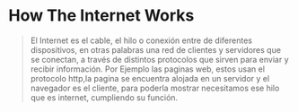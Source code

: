 # How The Internet Works

> El Internet es el cable, el hilo o conexión entre de diferentes dispositivos, en otras palabras una red de  clientes y servidores que se conectan, a través de distintos protocolos que sirven para enviar y recibir información. Por Ejemplo las paginas web, estos usan el protocolo http,la pagina se encuentra alojada en un servidor y el navegador es el cliente, para poderla mostrar necesitamos ese hilo que es internet, cumpliendo su función.
